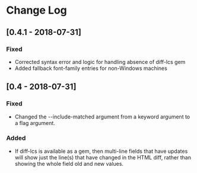 # Change Log

## [0.4.1 - 2018-07-31]

### Fixed

  * Corrected syntax error and logic for handling absence of diff-lcs gem
  * Added fallback font-family entries for non-Windows machines


## [0.4 - 2018-07-31]

### Fixed

  * Changed the --include-matched argument from a keyword argument to a flag
    argument.

### Added

  * If diff-lcs is available as a gem, then multi-line fields that have updates
    will show just the line(s) that have changed in the HTML diff, rather than
    showing the whole field old and new values.
